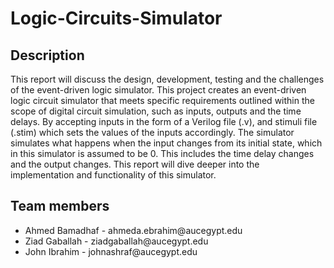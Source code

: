 <h1>Logic-Circuits-Simulator</h1>

<h2>Description</h2>

<p>This report will discuss the design, development, testing and the challenges of the event-driven logic simulator. This project creates an event-driven logic circuit simulator that meets specific requirements outlined within the scope of digital circuit simulation, such as inputs, outputs and the time delays. By accepting inputs in the form of a Verilog file (.v), and stimuli file (.stim) which sets the values of the inputs accordingly. The simulator simulates what happens when the input changes from its initial state, which in this simulator is assumed to be 0. This includes the time delay changes and the output changes. This report will dive deeper into the implementation and functionality of this simulator. 
</p>
  
<h2>Team members</h2>

<ul>
  <li>
    Ahmed Bamadhaf - ahmeda.ebrahim@aucegypt.edu <br>
  </li>
  <li>
    Ziad Gaballah - ziadgaballah@aucegypt.edu <br>
  </li>
  <li>
    John Ibrahim - johnashraf@aucegypt.edu
  </li>
</ul>
